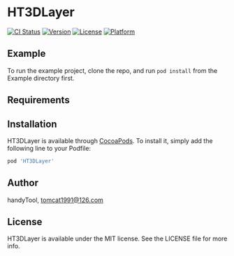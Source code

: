 # HT3DLayer

[![CI Status](http://img.shields.io/travis/handyTool/HT3DLayer.svg?style=flat)](https://travis-ci.org/handyTool/HT3DLayer)
[![Version](https://img.shields.io/cocoapods/v/HT3DLayer.svg?style=flat)](http://cocoapods.org/pods/HT3DLayer)
[![License](https://img.shields.io/cocoapods/l/HT3DLayer.svg?style=flat)](http://cocoapods.org/pods/HT3DLayer)
[![Platform](https://img.shields.io/cocoapods/p/HT3DLayer.svg?style=flat)](http://cocoapods.org/pods/HT3DLayer)

## Example

To run the example project, clone the repo, and run `pod install` from the Example directory first.

## Requirements

## Installation

HT3DLayer is available through [CocoaPods](http://cocoapods.org). To install
it, simply add the following line to your Podfile:

```ruby
pod 'HT3DLayer'
```

## Author

handyTool, tomcat1991@126.com

## License

HT3DLayer is available under the MIT license. See the LICENSE file for more info.

